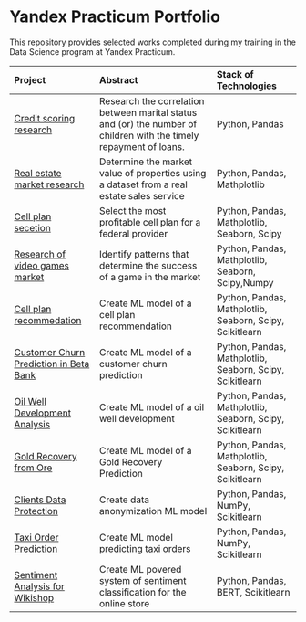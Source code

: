 # Yandex Practicum Portfolio

This repository provides selected works completed during my training in the Data Science program at Yandex Practicum.


| Project                 | Abstract               | Stack of Technologies       |
| :--------------------  | :---------------------|:---------------------------|
| [Credit scoring research](https://github.com/Shurgalivan/Portfolio/tree/main/Credit%20Scoring) | Research the  correlation between marital status and (or) the number of children with the timely repayment of loans. | Python, Pandas |
| [Real estate market research](https://github.com/Shurgalivan/Portfolio/tree/main/Real%20Estate%20SPb) |  Determine the market value of properties using a dataset from a real estate sales service | Python, Pandas, Mathplotlib |
| [Cell plan secetion](https://github.com/Shurgalivan/Portfolio/tree/main/Cell%20Plan%20Selection) |  Select the most profitable cell plan for a federal provider | Python, Pandas, Mathplotlib, Seaborn, Scipy | 
| [Research of video games market](https://github.com/Shurgalivan/Portfolio/tree/main/Video%20Games%20Research) |  Identify patterns that determine the success of a game in the market | Python, Pandas, Mathplotlib, Seaborn, Scipy,Numpy | 
| [Cell plan recommedation](https://github.com/Shurgalivan/Portfolio/tree/main/Cell%20Plan%20Recommendation) |  Create ML model of a cell plan recommendation | Python, Pandas, Mathplotlib, Seaborn, Scipy, Scikitlearn | 
| [Customer Churn Prediction in Beta Bank](https://github.com/Shurgalivan/Portfolio/tree/main/Bank%20Customer%20Churn) |  Create ML model of a customer churn prediction | Python, Pandas, Mathplotlib, Seaborn, Scipy, Scikitlearn | 
| [Oil Well Development Analysis](https://github.com/Shurgalivan/Portfolio/tree/main/Oil%20Well%20development) |  Create ML model of a oil well development | Python, Pandas, Mathplotlib, Seaborn, Scipy, Scikitlearn | 
| [Gold Recovery from Ore](https://github.com/Shurgalivan/Portfolio/tree/main/Gold%20Recovery) |  Create ML model of a Gold Recovery Prediction | Python, Pandas, Mathplotlib, Seaborn, Scipy, Scikitlearn | 
| [Clients Data Protection](https://github.com/Shurgalivan/Portfolio/tree/main/Clients%20Data%20Protection) |  Create data anonymization ML model| Python, Pandas, NumPy, Scikitlearn | 
| [Taxi Order Prediction](https://github.com/Shurgalivan/Portfolio/tree/main/Taxi%20Order%20Forecasting) |  Create ML model predicting taxi orders | Python, Pandas, NumPy, Scikitlearn |
| [Sentiment Analysis for Wikishop](https://github.com/Shurgalivan/Portfolio/tree/main/Toxic_comments_detection) |  Create ML povered system of sentiment classification for the online store | Python, Pandas, BERT, Scikitlearn |


